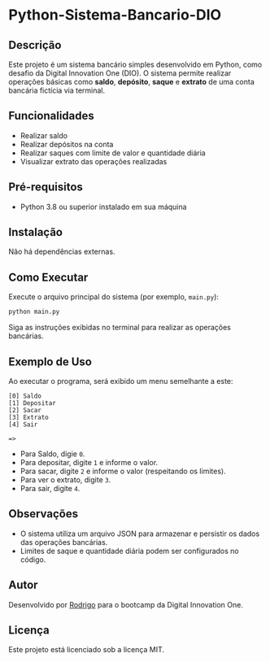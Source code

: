 # Python-Sistema-Bancario-DIO

## Descrição

Este projeto é um sistema bancário simples desenvolvido em Python, como desafio da Digital Innovation One (DIO). O sistema permite realizar operações básicas como **saldo**, **depósito**, **saque** e **extrato** de uma conta bancária fictícia via terminal.

## Funcionalidades

- Realizar saldo
- Realizar depósitos na conta
- Realizar saques com limite de valor e quantidade diária
- Visualizar extrato das operações realizadas

## Pré-requisitos

- Python 3.8 ou superior instalado em sua máquina

## Instalação

Não há dependências externas.

## Como Executar

Execute o arquivo principal do sistema (por exemplo, `main.py`):

```bash
python main.py
```

Siga as instruções exibidas no terminal para realizar as operações bancárias.

## Exemplo de Uso

Ao executar o programa, será exibido um menu semelhante a este:

```
[0] Saldo
[1] Depositar
[2] Sacar
[3] Extrato
[4] Sair

=> 
```

- Para Saldo, digie `0`.
- Para depositar, digite `1` e informe o valor.
- Para sacar, digite `2` e informe o valor (respeitando os limites).
- Para ver o extrato, digite `3`.
- Para sair, digite `4`.

## Observações

- O sistema utiliza um arquivo JSON para armazenar e persistir os dados das operações bancárias.
- Limites de saque e quantidade diária podem ser configurados no código.

## Autor

Desenvolvido por [Rodrigo](https://github.com/RodrigoEmerson) para o bootcamp da Digital Innovation One.

## Licença

Este projeto está licenciado sob a licença MIT.

